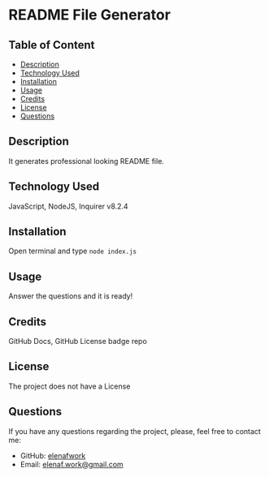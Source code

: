 
  # README File Generator
   
  
   

  ## Table of Content
  - [Description](#description)
  - [Technology Used](#technology)
  - [Installation](#installation)
  - [Usage](#usage)
  - [Credits](#credits)
  - [License](#license)
  - [Questions](#questions)

  ## Description
  It generates professional looking README file.
  ## Technology Used
  JavaScript, NodeJS, Inquirer v8.2.4
  ## Installation
  Open terminal and type ```node index.js```
  ## Usage 
  Answer the questions and it is ready!
  ## Credits
  GitHub Docs, GitHub License badge repo 
  ## License
  The project does not have a License
 
  ## Questions
  If you have any questions regarding the project, please, feel free to contact me:
  - GitHub: [elenafwork](https://github/elenafwork)
  - Email: <elenaf.work@gmail.com>


